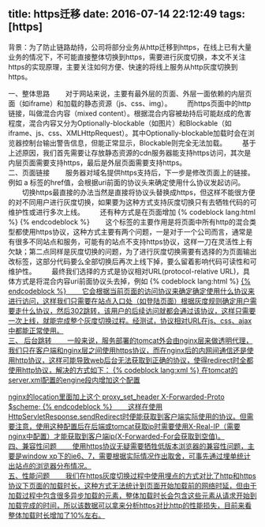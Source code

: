 title: https迁移
date: 2016-07-14 22:12:49
tags: [https]
---
背景：为了防止链路劫持，公司将部分业务从http迁移到https，在线上已有大量业务的情况下，不可能直接整体切换到https，需要进行灰度切换，本文不关注https的实现原理，主要关注如何方便、快速的将线上服务从http灰度切换到https。

一、整体思路
&emsp;&emsp;对于网站来说，主要有最外层的页面、外层一面依赖的内层页面（如iframe）和加载的静态资源（js、css、img）。
&emsp;&emsp;而https页面中的http链接，叫做混合内容（mixed content）。根据混合内容被劫持后可能赵成的危害程度，混合内容又分为Optionally-blockable（如图片）和Blockable（如iframe、js、css、XMLHttpRequest）。其中Optionally-blockable加载时会在浏览器控制台输出警告信息，但能正常显示，Blockable则完全无法加载。
&emsp;&emsp;基于上述原因，我们首先需要让存放静态资源的cdn服务器能支持https访问，其次是内层页面需要支持https，最后是外层页面需要支持https。<br>
二、页面链接
&emsp;&emsp;服务器对域名提供https支持后，下一步是修改页面上的链接。例如 a 标签的href值，会根据uri前面的协议头来确定使用什么协议发起访问。
&emsp;&emsp;切换https最直接的办法当然是直接将协议头替换成https，但这样不能很方便的对不同用户进行灰度切换，如果要为这种方式支持灰度切换只有去牺牲代码的可维护性或进行多次上线。
&emsp;&emsp;还有种方式是在页面增加
{% codeblock lang:html %}
	<meta http-equiv="Content-Security-Policy" content="block-all-mixed-content">
{% endcodeblock %}&emsp;&emsp;这个标签的主要作用是将页面中所有http的混合类型都使用https协议，这种方式主要有两个问题，一是对于一个公司而言，通常是有很多不同站点和服务，可能有的站点不支持https协议，这样一刀在灵活性上有欠缺；第二点同样是灰度切换的问题，为了进行灰度切换需要有选择的为页面输出改标签，这部分代码要么全部切换后再次上线下掉，要么留着影响代码可读性和可维护性。&emsp;&emsp;最终我们选择的方式是协议相对URL(protocol-relative URL)，具体方式是将混合内容uri前面协议头去掉，例如{% codeblock lang:html %}
	<a href="//www.58.com">
{% endcodeblock %}
&emsp;&emsp;它会根据当前页面的访问协议来确定确定使用什么协议来进行访问，这样我们只需要在站点入口处（如登陆页面）根据灰度规则确定用户需要走什么协议，然后302跳转，该用户的后续访问就都会通过该协议，这样只需要一次上线，就能完成整个灰度切换过程。经测试，协议相对URL在js、css、ajax中都能正常使用。<br>
三、 后台跳转
&emsp;&emsp;一般来说，服务部署的tomcat外会由nginx层来做透明代理，我们只在客户端和nginx层之间使用https协议，而在nginx后的内网间通信还是使用http协议，这样可能导致web后台无法获取到正确的协议，使得redirect时全都使用http协议，解决的方式如下：
{% codeblock lang:xml %}
在tomcat的server.xml配置的engine段内增加这个配置
<Valve className="org.apache.catalina.valves.RemoteIpValve" remoteIpHeader="X-Forwarded-For" protocolHeader="X-Forwarded-Proto" protocolHeaderHttpsValue="https"/>

nginx的location里面加上这个
proxy_set_header X-Forwarded-Proto $scheme;
{% endcodeblock %}
&emsp;&emsp;这样在使用HttpServletResponse.sendRedirect时便能获取到客户端实际使用的协议。但需要注意，使用这种配置后在后端或tomcat获取ip时需要使用X-Real-IP（需要nginx中配置）才能获取到客户端ip(X-Forwarded-For会获取到空值)。<br>
四、兼容性问题
&emsp;&emsp;使用https协议无疑需要牺牲低版本浏览器的兼容性问题，主要是window xp下的ie6、7，需要根据实际情况作出取舍，可事先通过埋单统计出站点的浏览器分布情况。<br>
五、性能问题
&emsp;&emsp;我们在https灰度切换过程中使用埋点的方式对比了http和https协议下页面的加载时长，这种方式无法统计到页面开始加载前的网络时延，但由于加载过程中包含很多异步加载的元素，整体加载时长会包含这些元素从请求开始到加载完成的时间，所以该数据可以拿来分析https对比http的性能损失，目前来看整体加载时长增加了10%左右。